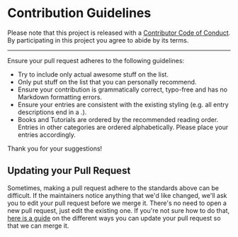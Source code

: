 # Contribution Guidelines

Please note that this project is released with a
[Contributor Code of Conduct](code-of-conduct.md). By participating in this
project you agree to abide by its terms.

---

Ensure your pull request adheres to the following guidelines:

- Try to include only actual awesome stuff on the list.
- Only put stuff on the list that you can personally recommend.
- Ensure your contribution is grammatically correct, typo-free and has no Markdown formatting errors.
- Ensure your entries are consistent with the existing styling (e.g. all entry descriptions end in a .).
- Books and Tutorials are ordered by the recommended reading order. Entries in other categories are ordered alphabetically. Please place your entries accordingly.

Thank you for your suggestions!

## Updating your Pull Request

Sometimes, making a pull request adhere to the standards above can be difficult.
If the maintainers notice anything that we'd like changed, we'll ask you to
edit your pull request before we merge it. There's no need to open a new pull request, just edit the existing one. If you're not sure how to do that,
[here is a guide](https://github.com/RichardLitt/docs/blob/master/amending-a-commit-guide.md)
on the different ways you can update your pull request so that we can merge it.